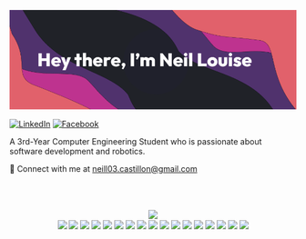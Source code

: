 ![Banner](banner.png)


[![LinkedIn](https://img.shields.io/badge/LinkedIn-%230077B5.svg?logo=linkedin&logoColor=white)](https://linkedin.com/in/neillouis3)
[![Facebook](https://img.shields.io/badge/Facebook-%231877F2.svg?logo=Facebook&logoColor=white)](https://facebook.com/neillouise.castillon.1)

A 3rd-Year Computer Engineering Student who is passionate about software development and robotics.


📩 Connect with me at neill03.castillon@gmail.com

<br/><br/>
<div id="image-table" align="center" display="flex">
  <table>
    <div>
      <a>
        <img align="center" src="https://github-readme-stats.vercel.app/api/top-langs/?username=neillouis3&layout=donut-vertical&theme=dark&hide_border=true" />
      </a>
    </div>
    <div>
      <a>
        <img align="center" src="https://img.shields.io/badge/java-%23ED8B00.svg?style=for-the-badge&logo=openjdk&logoColor=white" />
      </a>
      <a>
        <img align="center" src="https://img.shields.io/badge/python-3670A0?style=for-the-badge&logo=python&logoColor=ffdd54" />
      </a>
      <a>
        <img align="center" src="https://img.shields.io/badge/threejs-black?style=for-the-badge&logo=three.js&logoColor=white" />
      </a>
      <a>
        <img align="center" src="https://img.shields.io/badge/MongoDB-%234ea94b.svg?style=for-the-badge&logo=mongodb&logoColor=white" />
      </a>
      <a>
        <img align="center" src="https://img.shields.io/badge/mysql-%2300000f.svg?style=for-the-badge&logo=mysql&logoColor=white" />
      </a>
      <a>
        <img align="center" src="https://img.shields.io/badge/flask-%23000.svg?style=for-the-badge&logo=flask&logoColor=white" />
      </a>
      <a>
        <img align="center" src="https://img.shields.io/badge/react_native-%2320232a.svg?style=for-the-badge&logo=react&logoColor=%2361DAFB" />
      </a>
      <a>
        <img align="center" src="https://img.shields.io/badge/expo-1C1E24?style=for-the-badge&logo=expo&logoColor=#D04A37" />
      </a>
      <a>
        <img align="center" src="https://img.shields.io/badge/azure-%230072C6.svg?style=for-the-badge&logo=microsoftazure&logoColor=white" />
      </a>
      <a>
        <img align="center" src="https://img.shields.io/badge/AWS-%23FF9900.svg?style=for-the-badge&logo=amazon-aws&logoColor=white" />
      </a>
      <a>
        <img align="center" src="https://img.shields.io/badge/vercel-%23000000.svg?style=for-the-badge&logo=vercel&logoColor=white" />
      </a>
      <a>
        <img align="center" src="https://img.shields.io/badge/html5-%23E34F26.svg?style=for-the-badge&logo=html5&logoColor=white" />
      </a>
      <a>
        <img align="center" src="https://img.shields.io/badge/css3-%231572B6.svg?style=for-the-badge&logo=css3&logoColor=white" />
      </a>
      <a>
        <img align="center" src="https://img.shields.io/badge/react-%2320232a.svg?style=for-the-badge&logo=react&logoColor=%2361DAFB" />
      </a>
      <a>
        <img align="center" src="https://img.shields.io/badge/node.js-6DA55F?style=for-the-badge&logo=node.js&logoColor=white" />
      </a>
      <a>
        <img align="center" src="https://img.shields.io/badge/javascript-%23323330.svg?style=for-the-badge&logo=javascript&logoColor=%23F7DF1E" />
      </a>
      <a>
        <img align="center" src="https://img.shields.io/badge/typescript-%23007ACC.svg?style=for-the-badge&logo=typescript&logoColor=white" />
      </a>
    </div>
  </table>
</div>

















